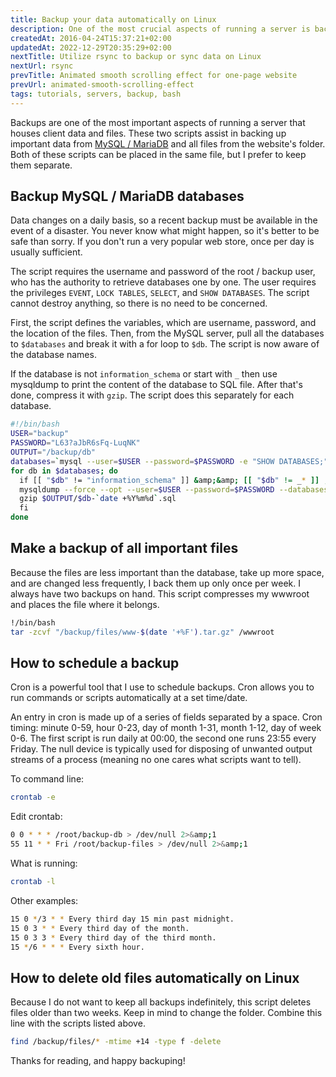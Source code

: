 ```yaml
---
title: Backup your data automatically on Linux
description: One of the most crucial aspects of running a server is backups, and these scripts assist in automatically backing up your critical data.
createdAt: 2016-04-24T15:37:21+02:00
updatedAt: 2022-12-29T20:35:29+02:00
nextTitle: Utilize rsync to backup or sync data on Linux
nextUrl: rsync
prevTitle: Animated smooth scrolling effect for one-page website
prevUrl: animated-smooth-scrolling-effect
tags: tutorials, servers, backup, bash
---
```


Backups are one of the most important aspects of running a server that houses client data and files. These two scripts assist in backing up important data from [MySQL / MariaDB](/blog/mysql/) and all files from the website's folder. Both of these scripts can be placed in the same file, but I prefer to keep them separate.

## Backup MySQL / MariaDB databases

Data changes on a daily basis, so a recent backup must be available in the event of a disaster. You never know what might happen, so it's better to be safe than sorry. If you don't run a very popular web store, once per day is usually sufficient.

The script requires the username and password of the root / backup user, who has the authority to retrieve databases one by one. The user requires the privileges `EVENT`, `LOCK TABLES`, `SELECT`, and `SHOW DATABASES`. The script cannot destroy anything, so there is no need to be concerned.

First, the script defines the variables, which are username, password, and the location of the files. Then, from the MySQL server, pull all the databases to `$databases` and break it with a for loop to `$db`. The script is now aware of the database names.

If the database is not `information_schema` or start with `_` then use mysqldump to print the content of the database to SQL file. After that's done, compress it with `gzip`. The script does this separately for each database.

```Bash
#!/bin/bash
USER="backup"
PASSWORD="L63?aJbR6sFq-LuqNK"
OUTPUT="/backup/db"
databases=`mysql --user=$USER --password=$PASSWORD -e "SHOW DATABASES;" | tr -d "| " | grep -v Database`
for db in $databases; do
  if [[ "$db" != "information_schema" ]] &amp;&amp; [[ "$db" != _* ]] ; then
  mysqldump --force --opt --user=$USER --password=$PASSWORD --databases $db > $OUTPUT/$db-`date +%Y%m%d`.sql
  gzip $OUTPUT/$db-`date +%Y%m%d`.sql
  fi
done
```

## Make a backup of all important files

Because the files are less important than the database, take up more space, and are changed less frequently, I back them up only once per week. I always have two backups on hand. This script compresses my wwwroot and places the file where it belongs.

```Bash
!/bin/bash
tar -zcvf "/backup/files/www-$(date '+%F').tar.gz" /wwwroot
```

## How to schedule a backup

Cron is a powerful tool that I use to schedule backups. Cron allows you to run commands or scripts automatically at a set time/date.

An entry in cron is made up of a series of fields separated by a space. Cron timing: minute 0-59, hour 0-23, day of month 1-31, month 1-12, day of week 0-6. The first script is run daily at 00:00, the second one runs 23:55 every Friday. The null device is typically used for disposing of unwanted output streams of a process (meaning no one cares what scripts want to tell).

To command line:

```Bash
crontab -e
```

Edit crontab:

```Bash
0 0 * * * /root/backup-db > /dev/null 2>&amp;1
55 11 * * Fri /root/backup-files > /dev/null 2>&amp;1
```

What is running:

```Bash
crontab -l
```

Other examples:

```Bash
15 0 */3 * * Every third day 15 min past midnight.
15 0 3 * * Every third day of the month.
15 0 3 3 * Every third day of the third month.
15 */6 * * * Every sixth hour.
```

## How to delete old files automatically on Linux

Because I do not want to keep all backups indefinitely, this script deletes files older than two weeks. Keep in mind to change the folder. Combine this line with the scripts listed above.

```Bash
find /backup/files/* -mtime +14 -type f -delete
```

Thanks for reading, and happy backuping!
